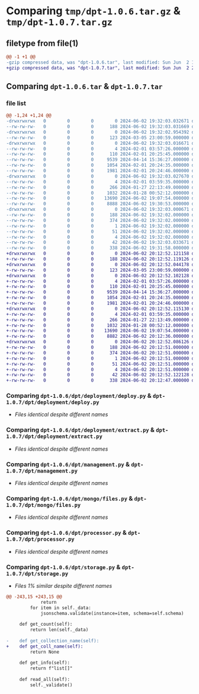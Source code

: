 # Comparing `tmp/dpt-1.0.6.tar.gz` & `tmp/dpt-1.0.7.tar.gz`

## filetype from file(1)

```diff
@@ -1 +1 @@
-gzip compressed data, was "dpt-1.0.6.tar", last modified: Sun Jun  2 19:32:03 2024, max compression
+gzip compressed data, was "dpt-1.0.7.tar", last modified: Sun Jun  2 20:12:52 2024, max compression
```

## Comparing `dpt-1.0.6.tar` & `dpt-1.0.7.tar`

### file list

```diff
@@ -1,24 +1,24 @@
-drwxrwxrwx   0        0        0        0 2024-06-02 19:32:03.032671 dpt-1.0.6/
--rw-rw-rw-   0        0        0      188 2024-06-02 19:32:03.031669 dpt-1.0.6/PKG-INFO
-drwxrwxrwx   0        0        0        0 2024-06-02 19:32:02.954392 dpt-1.0.6/dpt/
--rw-rw-rw-   0        0        0      123 2024-03-05 23:00:59.000000 dpt-1.0.6/dpt/__init__.py
-drwxrwxrwx   0        0        0        0 2024-06-02 19:32:03.016671 dpt-1.0.6/dpt/deployment/
--rw-rw-rw-   0        0        0        4 2024-02-01 03:57:26.000000 dpt-1.0.6/dpt/deployment/__init__.py
--rw-rw-rw-   0        0        0      110 2024-02-01 20:25:45.000000 dpt-1.0.6/dpt/deployment/common.py
--rw-rw-rw-   0        0        0     9539 2024-04-14 15:36:27.000000 dpt-1.0.6/dpt/deployment/deploy.py
--rw-rw-rw-   0        0        0     1054 2024-02-01 20:24:35.000000 dpt-1.0.6/dpt/deployment/extract.py
--rw-rw-rw-   0        0        0     1981 2024-02-01 20:24:46.000000 dpt-1.0.6/dpt/management.py
-drwxrwxrwx   0        0        0        0 2024-06-02 19:32:03.027670 dpt-1.0.6/dpt/mongo/
--rw-rw-rw-   0        0        0        4 2024-02-01 03:59:35.000000 dpt-1.0.6/dpt/mongo/__init__.py
--rw-rw-rw-   0        0        0      266 2024-01-27 22:13:49.000000 dpt-1.0.6/dpt/mongo/commands.py
--rw-rw-rw-   0        0        0     1032 2024-01-28 00:52:12.000000 dpt-1.0.6/dpt/mongo/files.py
--rw-rw-rw-   0        0        0    13690 2024-06-02 19:07:54.000000 dpt-1.0.6/dpt/processor.py
--rw-rw-rw-   0        0        0     8888 2024-06-02 19:30:53.000000 dpt-1.0.6/dpt/storage.py
-drwxrwxrwx   0        0        0        0 2024-06-02 19:32:03.000671 dpt-1.0.6/dpt.egg-info/
--rw-rw-rw-   0        0        0      188 2024-06-02 19:32:02.000000 dpt-1.0.6/dpt.egg-info/PKG-INFO
--rw-rw-rw-   0        0        0      374 2024-06-02 19:32:02.000000 dpt-1.0.6/dpt.egg-info/SOURCES.txt
--rw-rw-rw-   0        0        0        1 2024-06-02 19:32:02.000000 dpt-1.0.6/dpt.egg-info/dependency_links.txt
--rw-rw-rw-   0        0        0       51 2024-06-02 19:32:02.000000 dpt-1.0.6/dpt.egg-info/requires.txt
--rw-rw-rw-   0        0        0        4 2024-06-02 19:32:02.000000 dpt-1.0.6/dpt.egg-info/top_level.txt
--rw-rw-rw-   0        0        0       42 2024-06-02 19:32:03.033671 dpt-1.0.6/setup.cfg
--rw-rw-rw-   0        0        0      338 2024-06-02 19:31:58.000000 dpt-1.0.6/setup.py
+drwxrwxrwx   0        0        0        0 2024-06-02 20:12:52.121158 dpt-1.0.7/
+-rw-rw-rw-   0        0        0      188 2024-06-02 20:12:52.119126 dpt-1.0.7/PKG-INFO
+drwxrwxrwx   0        0        0        0 2024-06-02 20:12:52.044178 dpt-1.0.7/dpt/
+-rw-rw-rw-   0        0        0      123 2024-03-05 23:00:59.000000 dpt-1.0.7/dpt/__init__.py
+drwxrwxrwx   0        0        0        0 2024-06-02 20:12:52.102128 dpt-1.0.7/dpt/deployment/
+-rw-rw-rw-   0        0        0        4 2024-02-01 03:57:26.000000 dpt-1.0.7/dpt/deployment/__init__.py
+-rw-rw-rw-   0        0        0      110 2024-02-01 20:25:45.000000 dpt-1.0.7/dpt/deployment/common.py
+-rw-rw-rw-   0        0        0     9539 2024-04-14 15:36:27.000000 dpt-1.0.7/dpt/deployment/deploy.py
+-rw-rw-rw-   0        0        0     1054 2024-02-01 20:24:35.000000 dpt-1.0.7/dpt/deployment/extract.py
+-rw-rw-rw-   0        0        0     1981 2024-02-01 20:24:46.000000 dpt-1.0.7/dpt/management.py
+drwxrwxrwx   0        0        0        0 2024-06-02 20:12:52.115130 dpt-1.0.7/dpt/mongo/
+-rw-rw-rw-   0        0        0        4 2024-02-01 03:59:35.000000 dpt-1.0.7/dpt/mongo/__init__.py
+-rw-rw-rw-   0        0        0      266 2024-01-27 22:13:49.000000 dpt-1.0.7/dpt/mongo/commands.py
+-rw-rw-rw-   0        0        0     1032 2024-01-28 00:52:12.000000 dpt-1.0.7/dpt/mongo/files.py
+-rw-rw-rw-   0        0        0    13690 2024-06-02 19:07:54.000000 dpt-1.0.7/dpt/processor.py
+-rw-rw-rw-   0        0        0     8882 2024-06-02 20:12:36.000000 dpt-1.0.7/dpt/storage.py
+drwxrwxrwx   0        0        0        0 2024-06-02 20:12:52.086126 dpt-1.0.7/dpt.egg-info/
+-rw-rw-rw-   0        0        0      188 2024-06-02 20:12:51.000000 dpt-1.0.7/dpt.egg-info/PKG-INFO
+-rw-rw-rw-   0        0        0      374 2024-06-02 20:12:51.000000 dpt-1.0.7/dpt.egg-info/SOURCES.txt
+-rw-rw-rw-   0        0        0        1 2024-06-02 20:12:51.000000 dpt-1.0.7/dpt.egg-info/dependency_links.txt
+-rw-rw-rw-   0        0        0       51 2024-06-02 20:12:51.000000 dpt-1.0.7/dpt.egg-info/requires.txt
+-rw-rw-rw-   0        0        0        4 2024-06-02 20:12:51.000000 dpt-1.0.7/dpt.egg-info/top_level.txt
+-rw-rw-rw-   0        0        0       42 2024-06-02 20:12:52.122128 dpt-1.0.7/setup.cfg
+-rw-rw-rw-   0        0        0      338 2024-06-02 20:12:47.000000 dpt-1.0.7/setup.py
```

### Comparing `dpt-1.0.6/dpt/deployment/deploy.py` & `dpt-1.0.7/dpt/deployment/deploy.py`

 * *Files identical despite different names*

### Comparing `dpt-1.0.6/dpt/deployment/extract.py` & `dpt-1.0.7/dpt/deployment/extract.py`

 * *Files identical despite different names*

### Comparing `dpt-1.0.6/dpt/management.py` & `dpt-1.0.7/dpt/management.py`

 * *Files identical despite different names*

### Comparing `dpt-1.0.6/dpt/mongo/files.py` & `dpt-1.0.7/dpt/mongo/files.py`

 * *Files identical despite different names*

### Comparing `dpt-1.0.6/dpt/processor.py` & `dpt-1.0.7/dpt/processor.py`

 * *Files identical despite different names*

### Comparing `dpt-1.0.6/dpt/storage.py` & `dpt-1.0.7/dpt/storage.py`

 * *Files 1% similar despite different names*

```diff
@@ -243,15 +243,15 @@
             return
         for item in self._data:
             jsonschema.validate(instance=item, schema=self.schema)
 
     def get_count(self):
         return len(self._data)
 
-    def get_collection_name(self):
+    def get_coll_name(self):
         return None
 
     def get_info(self):
         return f"list[]"
 
     def read_all(self):
         self._validate()
```

